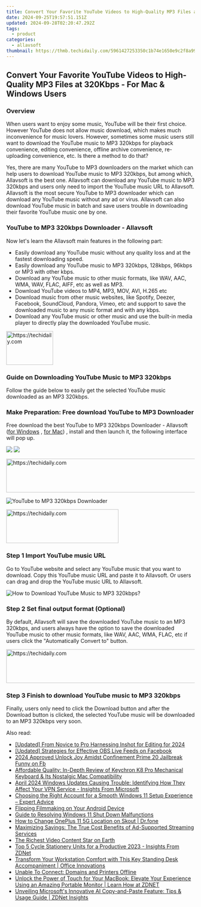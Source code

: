 ```yaml
---
title: Convert Your Favorite YouTube Videos to High-Quality MP3 Files at 320Kbps - For Mac & Windows Users
date: 2024-09-25T19:57:51.151Z
updated: 2024-09-28T02:20:47.292Z
tags:
  - product
categories:
  - allavsoft
thumbnail: https://thmb.techidaily.com/5961427253350c1b74e1650e9c2f8a99858d6dfe3a81786842ed520231401b1b.jpg
---
```


## Convert Your Favorite YouTube Videos to High-Quality MP3 Files at 320Kbps - For Mac & Windows Users

### Overview

When users want to enjoy some music, YouTube will be their first choice. However YouTube does not allow music download, which makes much inconvenience for music lovers. However, sometimes some music users still want to download the YouTube music to MP3 320kbps for playback convenience, editing convenience, offline archive convenience, re-uploading convenience, etc. Is there a method to do that?

Yes, there are many YouTube to MP3 downloaders on the market which can help users to download YouTube music to MP3 320kbps, but among which, Allavsoft is the best one. Allavsoft can download any YouTube music to MP3 320kbps and users only need to import the YouTube music URL to Allavsoft. Allavsoft is the most secure YouTube to MP3 downloader which can download any YouTube music without any ad or virus. Allavsoft can also download YouTube music in batch and save users trouble in downloading their favorite YouTube music one by one.

### YouTube to MP3 320kbps Downloader - Allavsoft

Now let's learn the Allavsoft main features in the following part:

* Easily download any YouTube music without any quality loss and at the fastest downloading speed.
* Easily download any YouTube music to MP3 320kbps, 128kbps, 96kbps or MP3 with other kbps.
* Download any YouTube music to other music formats, like WAV, AAC, WMA, WAV, FLAC, AIFF, etc as well as MP3.
* Download YouTube videos to MP4, MP3, MOV, AVI, H.265 etc
* Download music from other music websites, like Spotify, Deezer, Facebook, SoundCloud, Pandora, Vimeo, etc and support to save the downloaded music to any music format and with any kbps.
* Download any YouTube music or other music and use the built-in media player to directly play the downloaded YouTube music.

<!-- affiliate ads begin -->
<a href="https://25home.pxf.io/c/5597632/2148637/16836" target="_top" id="2148637">
  <img src="//a.impactradius-go.com/display-ad/16836-2148637" border="0" alt="https://techidaily.com" width="125" height="90"/>
</a>
<img height="0" width="0" src="https://25home.pxf.io/i/5597632/2148637/16836" style="position:absolute;visibility:hidden;" border="0" />
<!-- affiliate ads end -->

### Guide on Downloading YouTube Music to MP3 320kbps

Follow the guide below to easily get the selected YouTube music downloaded as an MP3 320kbps.

### Make Preparation: Free download YouTube to MP3 Downloader

Free download the best YouTube to MP3 320kbps Downloader - Allavsoft ([for Windows](https://tools.techidaily.com/allavsoft/products/) , [for Mac](https://tools.techidaily.com/allavsoft/products/)) , install and then launch it, the following interface will pop up.

[![](https://www.allavsoft.com/how-to/../images/how-to/free-download-win.jpg)](https://tools.techidaily.com/allavsoft/products/) [![](https://www.allavsoft.com/how-to/../images/how-to/free-download-mac.jpg)](https://tools.techidaily.com/allavsoft/products/)

<!-- affiliate ads begin -->
<a href="https://appsumo.8odi.net/c/5597632/2144288/7443" target="_top" id="2144288">
  <img src="//a.impactradius-go.com/display-ad/7443-2144288" border="0" alt="https://techidaily.com" width="728" height="90"/>
</a>
<img height="0" width="0" src="https://appsumo.8odi.net/i/5597632/2144288/7443" style="position:absolute;visibility:hidden;" border="0" />
<!-- affiliate ads end -->

![YouTube to MP3 320kbps Downloader](https://www.allavsoft.com/how-to/../images/allavsoft/screen-shot-600.jpg)

<!-- affiliate ads begin -->
<a href="https://aligracehair.sjv.io/c/5597632/1902289/19272" target="_top" id="1902289">
  <img src="//a.impactradius-go.com/display-ad/19272-1902289" border="0" alt="https://techidaily.com" width="300" height="90"/>
</a>
<img height="0" width="0" src="https://aligracehair.sjv.io/i/5597632/1902289/19272" style="position:absolute;visibility:hidden;" border="0" />
<!-- affiliate ads end -->

### Step 1 Import YouTube music URL

Go to YouTube website and select any YouTube music that you want to download. Copy this YouTube music URL and paste it to Allavsoft. Or users can drag and drop the YouTube music URL to Allavsoft.

![How to Download YouTube Music to MP3 320kbps?](https://www.allavsoft.com/how-to/../images/how-to/download-rtmp-video/download-rtmp-video.jpg)

### Step 2 Set final output format (Optional)

By default, Allavsoft will save the downloaded YouTube music to an MP3 320kbps, and users always have the option to save the downloaded YouTube music to other music formats, like WAV, AAC, WMA, FLAC, etc if users click the "Automatically Convert to" button.

<!-- affiliate ads begin -->
<a href="https://appsumo.8odi.net/c/5597632/2049382/7443" target="_top" id="2049382">
  <img src="//a.impactradius-go.com/display-ad/7443-2049382" border="0" alt="https://techidaily.com" width="728" height="90"/>
</a>
<img height="0" width="0" src="https://appsumo.8odi.net/i/5597632/2049382/7443" style="position:absolute;visibility:hidden;" border="0" />
<!-- affiliate ads end -->

### Step 3 Finish to download YouTube music to MP3 320kbps

Finally, users only need to click the Download button and after the Download button is clicked, the selected YouTube music will be downloaded to an MP3 320kbps very soon.

<ins class="adsbygoogle"
     style="display:block"
     data-ad-format="autorelaxed"
     data-ad-client="ca-pub-7571918770474297"
     data-ad-slot="1223367746"></ins>

<ins class="adsbygoogle"
     style="display:block"
     data-ad-client="ca-pub-7571918770474297"
     data-ad-slot="8358498916"
     data-ad-format="auto"
     data-full-width-responsive="true"></ins>

<span class="atpl-alsoreadstyle">Also read:</span>
<div><ul>
<li><a href="https://fox-links.techidaily.com/updated-from-novice-to-pro-harnessing-inshot-for-editing-for-2024/"><u>[Updated] From Novice to Pro Harnessing Inshot for Editing for 2024</u></a></li>
<li><a href="https://remote-screen-capture.techidaily.com/updated-strategies-for-effective-obs-live-feeds-on-facebook/"><u>[Updated] Strategies for Effective OBS Live Feeds on Facebook</u></a></li>
<li><a href="https://facebook-clips.techidaily.com/2024-approved-unlock-joy-amidst-confinement-prime-20-jailbreak-funny-on-fb/"><u>2024 Approved Unlock Joy Amidst Confinement Prime 20 Jailbreak Funny on Fb</u></a></li>
<li><a href="https://win-workspace.techidaily.com/affordable-quality-in-depth-review-of-keychron-k8-pro-mechanical-keyboard-and-its-nostalgic-mac-compatibility/"><u>Affordable Quality: In-Depth Review of Keychron K8 Pro Mechanical Keyboard & Its Nostalgic Mac Compatibility</u></a></li>
<li><a href="https://win-workspace.techidaily.com/april-2024-windows-updates-causing-trouble-identifying-how-they-affect-your-vpn-service-insights-from-microsoft/"><u>April 2024 Windows Updates Causing Trouble: Identifying How They Affect Your VPN Service - Insights From Microsoft</u></a></li>
<li><a href="https://win-workspace.techidaily.com/choosing-the-right-account-for-a-smooth-windows-11-setup-experience-expert-advice/"><u>Choosing the Right Account for a Smooth Windows 11 Setup Experience – Expert Advice</u></a></li>
<li><a href="https://vp-tips.techidaily.com/flipping-filmmaking-on-your-android-device/"><u>Flipping Filmmaking on Your Android Device</u></a></li>
<li><a href="https://tech-renaissance.techidaily.com/guide-to-resolving-windows-11-shut-down-malfunctions/"><u>Guide to Resolving Windows 11 Shut Down Malfunctions</u></a></li>
<li><a href="https://location-social.techidaily.com/how-to-change-oneplus-11-5g-location-on-skout-drfone-by-drfone-virtual-android/"><u>How to Change OnePlus 11 5G Location on Skout | Dr.fone</u></a></li>
<li><a href="https://media-tips.techidaily.com/maximizing-savings-the-true-cost-benefits-of-ad-supported-streaming-services/"><u>Maximizing Savings: The True Cost Benefits of Ad-Supported Streaming Services</u></a></li>
<li><a href="https://youtube-docs.techidaily.com/ichest-video-content-star-on-earth/"><u>The Richest Video Content Star on Earth</u></a></li>
<li><a href="https://win-workspace.techidaily.com/top-5-cycle-stationery-units-for-a-productive-2023-insights-from-zdnet/"><u>Top 5 Cycle Stationery Units for a Productive 2023 - Insights From ZDNet</u></a></li>
<li><a href="https://win-workspace.techidaily.com/transform-your-workstation-comfort-with-this-key-standing-desk-accompaniment-office-innovations/"><u>Transform Your Workstation Comfort with This Key Standing Desk Accompaniment | Office Innovations</u></a></li>
<li><a href="https://printer-issues.techidaily.com/unable-to-connect-domains-and-printers-offline/"><u>Unable To Connect: Domains and Printers Offline</u></a></li>
<li><a href="https://win-workspace.techidaily.com/unlock-the-power-of-touch-for-your-macbook-elevate-your-experience-using-an-amazing-portable-monitor-learn-how-at-zdnet/"><u>Unlock the Power of Touch for Your MacBook: Elevate Your Experience Using an Amazing Portable Monitor | Learn How at ZDNET</u></a></li>
<li><a href="https://win-workspace.techidaily.com/unveiling-microsofts-innovative-ai-copy-and-paste-feature-tips-and-usage-guide-zdnet-insights/"><u>Unveiling Microsoft's Innovative AI Copy-and-Paste Feature: Tips & Usage Guide | ZDNet Insights</u></a></li>
</ul></div>

